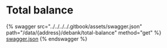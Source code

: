 # Total balance

{% swagger src="../../../../.gitbook/assets/swagger.json" path="/data/{address}/debank/total-balance" method="get" %}
[swagger.json](../../../../.gitbook/assets/swagger.json)
{% endswagger %}
